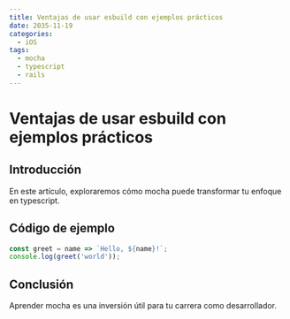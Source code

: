 ```yaml
---
title: Ventajas de usar esbuild con ejemplos prácticos
date: 2035-11-19
categories:
  - iOS
tags:
  - mocha
  - typescript
  - rails
---
```


# Ventajas de usar esbuild con ejemplos prácticos

## Introducción

En este artículo, exploraremos cómo mocha puede transformar tu enfoque en typescript.

## Código de ejemplo

```javascript
const greet = name => `Hello, ${name}!`;
console.log(greet('world'));
```

## Conclusión

Aprender mocha es una inversión útil para tu carrera como desarrollador.